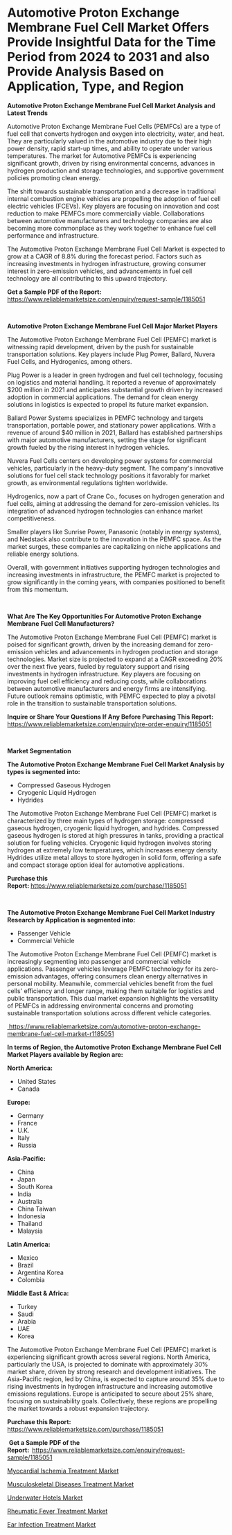 <p><h1>Automotive Proton Exchange Membrane Fuel Cell Market Offers Provide Insightful Data for the Time Period from 2024 to 2031 and also Provide Analysis Based on Application, Type, and Region</h1></p><p><strong>Automotive Proton Exchange Membrane Fuel Cell Market Analysis and Latest Trends</strong></p>
<p><p>Automotive Proton Exchange Membrane Fuel Cells (PEMFCs) are a type of fuel cell that converts hydrogen and oxygen into electricity, water, and heat. They are particularly valued in the automotive industry due to their high power density, rapid start-up times, and ability to operate under various temperatures. The market for Automotive PEMFCs is experiencing significant growth, driven by rising environmental concerns, advances in hydrogen production and storage technologies, and supportive government policies promoting clean energy.</p><p>The shift towards sustainable transportation and a decrease in traditional internal combustion engine vehicles are propelling the adoption of fuel cell electric vehicles (FCEVs). Key players are focusing on innovation and cost reduction to make PEMFCs more commercially viable. Collaborations between automotive manufacturers and technology companies are also becoming more commonplace as they work together to enhance fuel cell performance and infrastructure.</p><p>The Automotive Proton Exchange Membrane Fuel Cell Market is expected to grow at a CAGR of 8.8% during the forecast period. Factors such as increasing investments in hydrogen infrastructure, growing consumer interest in zero-emission vehicles, and advancements in fuel cell technology are all contributing to this upward trajectory. </p></p>
<p><strong>Get a Sample PDF of the Report:&nbsp;</strong> <a href="https://www.reliablemarketsize.com/enquiry/request-sample/1185051?utm_campaign=1694&utm_medium=2&utm_source=Github&utm_content=ia&utm_term=22102024&utm_id=automotive-proton-exchange-membrane-fuel-cell">https://www.reliablemarketsize.com/enquiry/request-sample/1185051</a></p>
<p>&nbsp;</p>
<p><strong>Automotive Proton Exchange Membrane Fuel Cell Major Market Players</strong></p>
<p><p>The Automotive Proton Exchange Membrane Fuel Cell (PEMFC) market is witnessing rapid development, driven by the push for sustainable transportation solutions. Key players include Plug Power, Ballard, Nuvera Fuel Cells, and Hydrogenics, among others. </p><p>Plug Power is a leader in green hydrogen and fuel cell technology, focusing on logistics and material handling. It reported a revenue of approximately $200 million in 2021 and anticipates substantial growth driven by increased adoption in commercial applications. The demand for clean energy solutions in logistics is expected to propel its future market expansion.</p><p>Ballard Power Systems specializes in PEMFC technology and targets transportation, portable power, and stationary power applications. With a revenue of around $40 million in 2021, Ballard has established partnerships with major automotive manufacturers, setting the stage for significant growth fueled by the rising interest in hydrogen vehicles.</p><p>Nuvera Fuel Cells centers on developing power systems for commercial vehicles, particularly in the heavy-duty segment. The company's innovative solutions for fuel cell stack technology positions it favorably for market growth, as environmental regulations tighten worldwide.</p><p>Hydrogenics, now a part of Crane Co., focuses on hydrogen generation and fuel cells, aiming at addressing the demand for zero-emission vehicles. Its integration of advanced hydrogen technologies can enhance market competitiveness.</p><p>Smaller players like Sunrise Power, Panasonic (notably in energy systems), and Nedstack also contribute to the innovation in the PEMFC space. As the market surges, these companies are capitalizing on niche applications and reliable energy solutions.</p><p>Overall, with government initiatives supporting hydrogen technologies and increasing investments in infrastructure, the PEMFC market is projected to grow significantly in the coming years, with companies positioned to benefit from this momentum.</p></p>
<p>&nbsp;</p>
<p><strong>What Are The Key Opportunities For Automotive Proton Exchange Membrane Fuel Cell Manufacturers?</strong></p>
<p><p>The Automotive Proton Exchange Membrane Fuel Cell (PEMFC) market is poised for significant growth, driven by the increasing demand for zero-emission vehicles and advancements in hydrogen production and storage technologies. Market size is projected to expand at a CAGR exceeding 20% over the next five years, fueled by regulatory support and rising investments in hydrogen infrastructure. Key players are focusing on improving fuel cell efficiency and reducing costs, while collaborations between automotive manufacturers and energy firms are intensifying. Future outlook remains optimistic, with PEMFC expected to play a pivotal role in the transition to sustainable transportation solutions.</p></p>
<p><strong>Inquire or Share Your Questions If Any Before Purchasing This Report:</strong> <a href="https://www.reliablemarketsize.com/enquiry/pre-order-enquiry/1185051?utm_campaign=1694&utm_medium=2&utm_source=Github&utm_content=ia&utm_term=22102024&utm_id=automotive-proton-exchange-membrane-fuel-cell">https://www.reliablemarketsize.com/enquiry/pre-order-enquiry/1185051</a></p>
<p>&nbsp;</p>
<p><strong>Market Segmentation</strong></p>
<p><strong>The Automotive Proton Exchange Membrane Fuel Cell Market Analysis by types is segmented into:</strong></p>
<p><ul><li>Compressed Gaseous Hydrogen</li><li>Cryogenic Liquid Hydrogen</li><li>Hydrides</li></ul></p>
<p><p>The Automotive Proton Exchange Membrane Fuel Cell (PEMFC) market is characterized by three main types of hydrogen storage: compressed gaseous hydrogen, cryogenic liquid hydrogen, and hydrides. Compressed gaseous hydrogen is stored at high pressures in tanks, providing a practical solution for fueling vehicles. Cryogenic liquid hydrogen involves storing hydrogen at extremely low temperatures, which increases energy density. Hydrides utilize metal alloys to store hydrogen in solid form, offering a safe and compact storage option ideal for automotive applications.</p></p>
<p><strong>Purchase this Report:&nbsp;</strong><a href="https://www.reliablemarketsize.com/purchase/1185051?utm_campaign=1694&utm_medium=2&utm_source=Github&utm_content=ia&utm_term=22102024&utm_id=automotive-proton-exchange-membrane-fuel-cell">https://www.reliablemarketsize.com/purchase/1185051</a></p>
<p>&nbsp;</p>
<p><strong>The Automotive Proton Exchange Membrane Fuel Cell Market Industry Research by Application is segmented into:</strong></p>
<p><ul><li>Passenger Vehicle</li><li>Commercial Vehicle</li></ul></p>
<p><p>The Automotive Proton Exchange Membrane Fuel Cell (PEMFC) market is increasingly segmenting into passenger and commercial vehicle applications. Passenger vehicles leverage PEMFC technology for its zero-emission advantages, offering consumers clean energy alternatives in personal mobility. Meanwhile, commercial vehicles benefit from the fuel cells' efficiency and longer range, making them suitable for logistics and public transportation. This dual market expansion highlights the versatility of PEMFCs in addressing environmental concerns and promoting sustainable transportation solutions across different vehicle categories.</p></p>
<p><a href="https://www.reliablemarketsize.com/automotive-proton-exchange-membrane-fuel-cell-market-r1185051?utm_campaign=1694&utm_medium=2&utm_source=Github&utm_content=ia&utm_term=22102024&utm_id=automotive-proton-exchange-membrane-fuel-cell">&nbsp;https://www.reliablemarketsize.com/automotive-proton-exchange-membrane-fuel-cell-market-r1185051</a></p>
<p><strong>In terms of Region, the Automotive Proton Exchange Membrane Fuel Cell Market Players available by Region are:</strong></p>
<p>
    <p> <strong> North America: </strong>
        <ul>
            <li>United States</li>
            <li>Canada</li>
        </ul>
        </p> 
    <p> <strong> Europe: </strong>
        <ul>
            <li>Germany</li>
            <li>France</li>
            <li>U.K.</li>
            <li>Italy</li>
            <li>Russia</li>
        </ul>
        </p> 
    <p> <strong> Asia-Pacific: </strong>
        <ul>
            <li>China</li>
            <li>Japan</li>
            <li>South Korea</li>
            <li>India</li>
            <li>Australia</li>
            <li>China Taiwan</li>
            <li>Indonesia</li>
            <li>Thailand</li>
            <li>Malaysia</li>
        </ul>
        </p> 
    <p> <strong> Latin America: </strong>
        <ul>
            <li>Mexico</li>
            <li>Brazil</li>
            <li>Argentina Korea</li>
            <li>Colombia</li>
        </ul>
        </p> 
    <p> <strong> Middle East & Africa: </strong>
        <ul>
            <li>Turkey</li>
            <li>Saudi</li>
            <li>Arabia</li>
            <li>UAE</li>
            <li>Korea</li>
        </ul>
    </p>
    </p>
<p><p>The Automotive Proton Exchange Membrane Fuel Cell (PEMFC) market is experiencing significant growth across several regions. North America, particularly the USA, is projected to dominate with approximately 30% market share, driven by strong research and development initiatives. The Asia-Pacific region, led by China, is expected to capture around 35% due to rising investments in hydrogen infrastructure and increasing automotive emissions regulations. Europe is anticipated to secure about 25% share, focusing on sustainability goals. Collectively, these regions are propelling the market towards a robust expansion trajectory.</p></p>
<p><strong>Purchase this Report: </strong><a href="https://www.reliablemarketsize.com/purchase/1185051?utm_campaign=1694&utm_medium=2&utm_source=Github&utm_content=ia&utm_term=22102024&utm_id=automotive-proton-exchange-membrane-fuel-cell">https://www.reliablemarketsize.com/purchase/1185051</a></p>
<p>&nbsp;<strong>Get a Sample PDF of the Report:&nbsp;&nbsp;</strong><a href="https://www.reliablemarketsize.com/enquiry/request-sample/1185051?utm_campaign=1694&utm_medium=2&utm_source=Github&utm_content=ia&utm_term=22102024&utm_id=automotive-proton-exchange-membrane-fuel-cell">https://www.reliablemarketsize.com/enquiry/request-sample/1185051</a></p>
<p><strong></strong></p>
<p><p><a href="https://www.linkedin.com/pulse/investment-opportunities-myocardial-ischemia-treatment-x997c?utm_campaign=1694&utm_medium=2&utm_source=Github&utm_content=ia&utm_term=22102024&utm_id=automotive-proton-exchange-membrane-fuel-cell">Myocardial Ischemia Treatment Market</a></p><p><a href="https://www.linkedin.com/pulse/musculoskeletal-diseases-treatment-market-evolution-regional-adaptations-agfzc?utm_campaign=1694&utm_medium=2&utm_source=Github&utm_content=ia&utm_term=22102024&utm_id=automotive-proton-exchange-membrane-fuel-cell">Musculoskeletal Diseases Treatment Market</a></p><p><a href="https://www.linkedin.com/pulse/emerging-underwater-hotels-market-opportunities-analysis-qdsqc?utm_campaign=1694&utm_medium=2&utm_source=Github&utm_content=ia&utm_term=22102024&utm_id=automotive-proton-exchange-membrane-fuel-cell">Underwater Hotels Market</a></p><p><a href="https://www.linkedin.com/pulse/regional-adaptations-global-rheumatic-fever-treatment-0l1yc?utm_campaign=1694&utm_medium=2&utm_source=Github&utm_content=ia&utm_term=22102024&utm_id=automotive-proton-exchange-membrane-fuel-cell">Rheumatic Fever Treatment Market</a></p><p><a href="https://www.linkedin.com/pulse/insights-ear-infection-treatment-market-size-which-93qkc?utm_campaign=1694&utm_medium=2&utm_source=Github&utm_content=ia&utm_term=22102024&utm_id=automotive-proton-exchange-membrane-fuel-cell">Ear Infection Treatment Market</a></p></p>